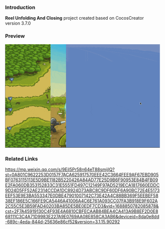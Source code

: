 ### Introduction
**Reel Unfolding And Closing** project created based on CocosCreator version 3.7.0

### Preview
![image](../../../gif/202209/2022092201.gif)

### Related Links
https://mp.weixin.qq.com/s/9EiI5Pr58n64eT88smijlQ?st=0A801C9622253D0157F7ACA625917570EEE42C3664FEE9AF67EBD905BF0763115113E5D9BE1182B5220426A84AD77E25D9B6F90953E84B4FB09E2FA060DB353152833C31E5551FD497C12149F97AD5219ECA1817660EDDC9D24D5FF52AE2314CCDA1DC8924D73ABC8C9DF60DF6A90BC72E4E5173EEF53E9E3BA553347E0DBE47901007142C73E42A4C88BB369F5EEBEF5838EF186E5C166FE9CA5446A41006A4C6E761A093CC07FA3B918E9F602A2C55C5E3B59FAD40203BA85DE5BE0EDF7CD3&vid=1688850782085878&cst=2F7A45919130C4F93E4A6810CBFECAAB84BEA4CA413A9B8EF2D0E868111C3C4A71D9983E227A9E0769AA08E858CA3AB6&deviceid=8da0e8dd-689c-4eda-844d-25636e86cf52&version=3.1.15.90292